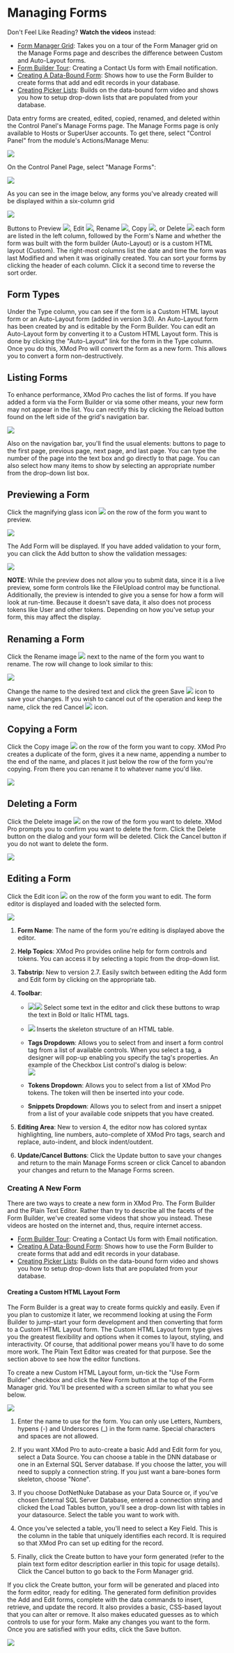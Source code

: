 # Managing Forms

Don't Feel Like Reading? **Watch the videos** instead:

*   [Form Manager Grid](http://dnndev.com/Learn/Videos/vid/13/video/XMod-Pro-3-Form-Manager-Grid.aspx): Takes you on a tour of the Form Manager grid on the Manage Forms page and describes the difference between Custom and Auto-Layout forms.
*   [Form Builder Tour](http://dnndev.com/Learn/Videos/vid/5/video/XMod-Pro-Form-Builder-Tour-Contact-Us-Form.aspx): Creating a Contact Us form with Email notification.
*   [Creating A Data-Bound Form](http://dnndev.com/Learn/Videos/vid/12/video/XMod-Pro-3-Creating-A-DataBound-Form-with-the-Form-Builder.aspx): Shows how to use the Form Builder to create forms that add and edit records in your database.
*   [Creating Picker Lists](http://dnndev.com/Learn/Videos/vid/4/video/Creating-Picker-Lists-in-Your-Forms.aspx): Builds on the data-bound form video and shows you how to setup drop-down lists that are populated from your database.

Data entry forms are created, edited, copied, renamed, and deleted within the Control Panel's Manage Forms page. The Manage Forms page is only available to Hosts or SuperUser accounts. To get there, select "Control Panel" from the module's Actions/Manage Menu:

![](./img/XMP44_ControlPanelMenu.jpg)

On the Control Panel Page, select "Manage Forms":

![](./img/XMP4_ControlPanel_Toolbar_ManageForms.png)

As you can see in the image below, any forms you've already created will be displayed within a six-column grid

![](./img/XMP4_ManageFormsPage.png)

Buttons to Preview ![](./img/preview.png), Edit ![](./img/edit.gif), Rename ![](./img/rename.png), Copy ![](./img/copy.png), or Delete ![](./img/delete.gif) each form are listed in the left column, followed by the Form's Name and whether the form was built with the form builder (Auto-Layout) or is a custom HTML layout (Custom). The right-most columns list the date and time the form was last Modified and when it was originally created. You can sort your forms by clicking the header of each column. Click it a second time to reverse the sort order.

## Form Types

Under the Type column, you can see if the form is a Custom HTML layout form or an Auto-Layout form (added in version 3.0). An Auto-Layout form has been created by and is editable by the Form Builder. You can edit an Auto-Layout form by converting it to a Custom HTML Layout form. This is done by clicking the "Auto-Layout" link for the form in the Type column. Once you do this, XMod Pro will convert the form as a new form. This allows you to convert a form non-destructively.

## Listing Forms

To enhance performance, XMod Pro caches the list of forms. If you have added a form via the Form Builder or via some other means, your new form may not appear in the list. You can rectify this by clicking the Reload button found on the left side of the grid's navigation bar.

![](./img/ControlPanel_GridNavBar_WithDescriptions.png)

Also on the navigation bar, you'll find the usual elements: buttons to page to the first page, previous page, next page, and last page. You can type the number of the page into the text box and go directly to that page. You can also select how many items to show by selecting an appropriate number from the drop-down list box.

## Previewing a Form 

Click the magnifying glass icon ![](./img/preview.png) on the row of the form you want to preview.

![](./img/FormPreview.png)

The Add Form will be displayed. If you have added validation to your form, you can click the Add button to show the validation messages:

![](./img/FormPreview_withValidation.png)

**NOTE**: While the preview does not allow you to submit data, since it is a live preview, some form controls like the FileUpload control may be functional. Additionally, the preview is intended to give you a sense for how a form will look at run-time. Because it doesn't save data, it also does not process tokens like User and other tokens. Depending on how you've setup your form, this may affect the display.

## Renaming a Form 

Click the Rename image ![](./img/rename.png) next to the name of the form you want to rename. The row will change to look similar to this:

![](./img/RenamingForm.png)

Change the name to the desired text and click the green Save ![](./img/accept.gif) icon to save your changes. If you wish to cancel out of the operation and keep the name, click the red Cancel ![](./img/cancel.gif) icon.

## Copying a Form 

Click the Copy image ![](./img/copy.png) on the row of the form you want to copy. XMod Pro creates a duplicate of the form, gives it a new name, appending a number to the end of the name, and places it just below the row of the form you're copying. From there you can rename it to whatever name you'd like.

![](./img/CopyingAForm.png)

## Deleting a Form 

Click the Delete image ![](./img/delete.gif) on the row of the form you want to delete. XMod Pro prompts you to confirm you want to delete the form. Click the Delete button on the dialog and your form will be deleted. Click the Cancel button if you do not want to delete the form.

![](./img/DelectConfirmationDialog.png)

## Editing a Form 

Click the Edit icon ![](./img/edit.gif) on the row of the form you want to edit. The form editor is displayed and loaded with the selected form.

![](./img/ManageForms_TextEditor_WithNumbers_XMP44.png)

1.  **Form Name**: The name of the form you're editing is displayed above the editor.  

2.  **Help Topics**: XMod Pro provides online help for form controls and tokens. You can access it by selecting a topic from the drop-down list.  

3.  **Tabstrip**: New to version 2.7\. Easily switch between editing the Add form and Edit form by clicking on the appropriate tab.  

4.  **Toolbar**:
    *   ![](./img/FormEditorToolbar_bold.png)![](./img/FormEditorToolbar_italic.png) Select some text in the editor and click these buttons to wrap the text in Bold or Italic HTML tags.
    *   ![](./img/FormEditorToolbar_inserttable.png) Inserts the skeleton structure of an HTML table.  

    *   **Tags Dropdown**: Allows you to select from and insert a form control tag from a list of available controls. When you select a tag, a designer will pop-up enabling you specify the tag's properties. An example of the Checkbox List control's dialog is below:  
        ![](./img/ManageForms_CheckboxListDesigner_XMP4.png)  

    *   **Tokens Dropdown**: Allows you to select from a list of XMod Pro tokens. The token will then be inserted into your code.
    *   **Snippets Dropdown**: Allows you to select from and insert a snippet from a list of your available code snippets that you have created.  

5.  **Editing Area**: New to version 4, the editor now has colored syntax highlighting, line numbers, auto-complete of XMod Pro tags, search and replace, auto-indent, and block indent/outdent.  

6.  **Update/Cancel Buttons**: Click the Update button to save your changes and return to the main Manage Forms screen or click Cancel to abandon your changes and return to the Manage Forms screen.  

### Creating A New Form

There are two ways to create a new form in XMod Pro. The Form Builder and the Plain Text Editor. Rather than try to describe all the facets of the Form Builder, we've created some videos that show you instead. These videos are hosted on the internet and, thus, require internet access.

*   [Form Builder Tour](http://dnndev.com/Learn/Videos/vid/5/video/XMod-Pro-Form-Builder-Tour-Contact-Us-Form.aspx): Creating a Contact Us form with Email notification.
*   [Creating A Data-Bound Form](http://dnndev.com/Learn/Videos/vid/12/video/XMod-Pro-3-Creating-A-DataBound-Form-with-the-Form-Builder.aspx): Shows how to use the Form Builder to create forms that add and edit records in your database.
*   [Creating Picker Lists](http://dnndev.com/Learn/Videos/vid/4/video/Creating-Picker-Lists-in-Your-Forms.aspx): Builds on the data-bound form video and shows you how to setup drop-down lists that are populated from your database.

#### Creating a Custom HTML Layout Form

The Form Builder is a great way to create forms quickly and easily. Even if you plan to customize it later, we recommend looking at using the Form Builder to jump-start your form development and then converting that form to a Custom HTML Layout form. The Custom HTML Layout form type gives you the greatest flexibility and options when it comes to layout, styling, and interactivity. Of course, that additional power means you'll have to do some more work. The Plain Text Editor was created for that purpose. See the section above to see how the editor functions.

To create a new Custom HTML Layout form, un-tick the "Use Form Builder" checkbox and click the New Form button at the top of the Form Manager grid. You'll be presented with a screen similar to what you see below.

![](./img/XMP4_ManageForms_NewCustomHtmlForm_Settings.png)

1.  Enter the name to use for the form. You can only use Letters, Numbers, hypens (-) and Underscores (_) in the form name. Special characters and spaces are not allowed.  

2.  If you want XMod Pro to auto-create a basic Add and Edit form for you, select a Data Source. You can choose a table in the DNN database or one in an External SQL Server database. If you choose the latter, you will need to supply a connection string. If you just want a bare-bones form skeleton, choose "None".  

3.  If you choose DotNetNuke Database as your Data Source or, if you've chosen External SQL Server Database, entered a connection string and clicked the Load Tables button, you'll see a drop-down list with tables in your datasource. Select the table you want to work with.  

4.  Once you've selected a table, you'll need to select a Key Field. This is the column in the table that uniquely identifies each record. It is required so that XMod Pro can set up editing for the record.  

5.  Finally, click the Create button to have your form generated (refer to the plain text form editor description earlier in this topic for usage details). Click the Cancel button to go back to the Form Manager grid.

If you click the Create button, your form will be generated and placed into the form editor, ready for editing. The generated form definition provides the Add and Edit forms, complete with the data commands to insert, retrieve, and update the record. It also provides a basic, CSS-based layout that you can alter or remove. It also makes educated guesses as to which controls to use for your form. Make any changes you want to the form. Once you are satisfied with your edits, click the Save button.

![](./img/XMP4_ManageForms_GeneratedCustomHtmlForm.png)